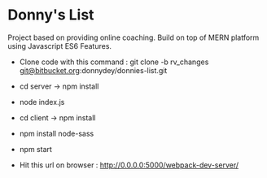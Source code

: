 # Donny's List
Project based on providing online coaching. Build on top of MERN platform using Javascript ES6 Features.

- Clone code with this command : git clone -b rv_changes git@bitbucket.org:donnydey/donnies-list.git
- cd server -> npm install
- node index.js

- cd client  -> npm install
- npm install node-sass
- npm start
- Hit this url on browser : http://0.0.0.0:5000/webpack-dev-server/
